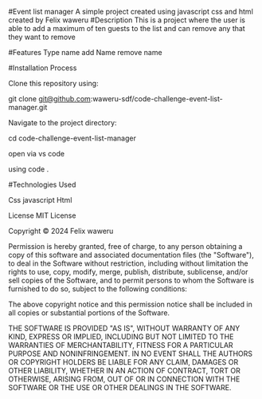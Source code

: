 #Event list manager
A simple project created using javascript css and html
created by Felix waweru
#Description
This is a project where the user is able to add a maximum of ten guests to the list and can remove any that they want to remove

#Features
Type name 
add Name
remove name


#Installation Process


Clone this repository using:

git clone git@github.com:waweru-sdf/code-challenge-event-list-manager.git


Navigate to the project directory:


cd code-challenge-event-list-manager

open via vs code 

using
code .


#Technologies Used


Css
javascript
Html

License
MIT License

Copyright © 2024 Felix waweru

Permission is hereby granted, free of charge, to any person obtaining a copy of this software and associated documentation files (the "Software"), to deal in the Software without restriction, including without limitation the rights to use, copy, modify, merge, publish, distribute, sublicense, and/or sell copies of the Software, and to permit persons to whom the Software is furnished to do so, subject to the following conditions:

The above copyright notice and this permission notice shall be included in all copies or substantial portions of the Software.

THE SOFTWARE IS PROVIDED "AS IS", WITHOUT WARRANTY OF ANY KIND, EXPRESS OR IMPLIED, INCLUDING BUT NOT LIMITED TO THE WARRANTIES OF MERCHANTABILITY, FITNESS FOR A PARTICULAR PURPOSE AND NONINFRINGEMENT. IN NO EVENT SHALL THE AUTHORS OR COPYRIGHT HOLDERS BE LIABLE FOR ANY CLAIM, DAMAGES OR OTHER LIABILITY, WHETHER IN AN ACTION OF CONTRACT, TORT OR OTHERWISE, ARISING FROM, OUT OF OR IN CONNECTION WITH THE SOFTWARE OR THE USE OR OTHER DEALINGS IN THE SOFTWARE.

